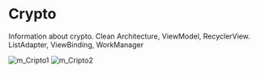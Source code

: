 # Crypto
Information about crypto. Clean Architecture, ViewModel, RecyclerView. ListAdapter, ViewBinding, WorkManager




![m_Cripto1](https://user-images.githubusercontent.com/60262104/168316133-0767152f-34c1-429c-ae7f-6ebb45cd27ae.png)
![m_Cripto2](https://user-images.githubusercontent.com/60262104/168316161-e32255a8-1cf7-47ac-a202-107882adfd44.png)
